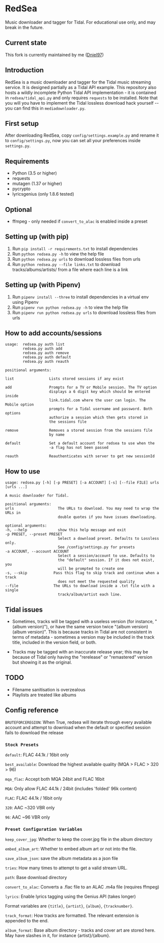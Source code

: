 RedSea
======
Music downloader and tagger for Tidal. For educational use only, and may break in the future.

Current state
-------------
This fork is currently maintained by me ([Dniel97](https://github.com/Dniel97))

Introduction
------------
RedSea is a music downloader and tagger for the Tidal music streaming service. It is designed partially as a Tidal API example. This repository also hosts a wildly incomplete Python Tidal
API implementation - it is contained in `redsea/tidal_api.py` and only requires `requests` to be
installed. Note that you will you have to implement the Tidal lossless download hack yourself -- you can find this in `mediadownloader.py`.

First setup
-----------
After downloading RedSea, copy `config/settings.example.py` and rename it to `config/settings.py`, now you can set all your preferences inside `settings.py`.

Requirements
------------
* Python (3.5 or higher)
* requests
* mutagen (1.37 or higher)
* pycrypto
* lyricsgenius (only 1.8.6 tested)

Optional
--------
* ffmpeg - only needed if `convert_to_alac` is enabled inside a preset

Setting up (with pip)
------------------------
1. Run `pip install -r requirements.txt` to install dependencies
2. Run `python redsea.py -h` to view the help file
3. Run `python redsea.py urls` to download lossless files from urls
4. Run `python redsea.py --file links.txt` to download tracks/albums/artists/ from a file where each line is a link

Setting up (with Pipenv)
------------------------
1. Run `pipenv install --three` to install dependencies in a virtual env using Pipenv
2. Run `pipenv run python redsea.py -h` to view the help file
3. Run `pipenv run python redsea.py urls` to download lossless files from urls

How to add accounts/sessions
----------------------------
    usage:  redsea.py auth list
            redsea.py auth add
            redsea.py auth remove
            redsea.py auth default
            redsea.py auth reauth

    positional arguments:

    list                Lists stored sessions if any exist

    add                 Prompts for a TV or Mobile session. The TV option
                        displays a 6 digit key which should be entered inside 
                        link.tidal.com where the user can login. The Mobile option
                        prompts for a Tidal username and password. Both options
                        authorize a session which then gets stored in
                        the sessions file

    remove              Removes a stored session from the sessions file
                        by name

    default             Set a default account for redsea to use when the
                        -a flag has not been passed

    reauth              Reauthenticates with server to get new sessionId

How to use
----------
    usage: redsea.py [-h] [-p PRESET] [-a ACCOUNT] [-s] [--file FILE] urls [urls ...]

    A music downloader for Tidal.

    positional arguments:
    urls                    The URLs to download. You may need to wrap the URLs in
                            double quotes if you have issues downloading.

    optional arguments:
    -h, --help              show this help message and exit
    -p PRESET, --preset PRESET
                            Select a download preset. Defaults to Lossless only.
                            See /config/settings.py for presets
    -a ACCOUNT, --account ACCOUNT
                            Select a session/account to use. Defaults to
                            the "default" session. If it does not exist, you
                            will be prompted to create one
    -s, --skip            Pass this flag to skip track and continue when a track
                            does not meet the requested quality
    --file                The URLs to download inside a .txt file with a single 
                            track/album/artist each line.

Tidal issues
------------
* Sometimes, tracks will be tagged with a useless version (for instance, "(album version)"), or have the same version twice "(album version)(album version)". This is because tracks in
    Tidal are not consistent in terms of metadata - sometimes a version may be included in the track title, included in the version field, or both.
    
* Tracks may be tagged with an inaccurate release year; this may be because of Tidal only having the "rerelease" or "remastered" version but showing it as the original.

TODO
----
* Filename sanitisation is overzealous
* Playlists are treated like albums

Config reference
----------------

`BRUTEFORCEREGION`: When True, redsea will iterate through every available account and attempt to download when the default or specified session fails to download the release

### `Stock Presets`

`default`: FLAC 44.1k / 16bit only

`best_available`: Download the highest available quality (MQA > FLAC > 320 > 96)

`mqa_flac`: Accept both MQA 24bit and FLAC 16bit

`MQA`: Only allow FLAC 44.1k / 24bit (includes 'folded' 96k content)

`FLAC`: FLAC 44.1k / 16bit only

`320`: AAC ~320 VBR only

`96`: AAC ~96 VBR only


### `Preset Configuration Variables`

`keep_cover_jpg`: Whether to keep the cover.jpg file in the album directory

`embed_album_art`: Whether to embed album art or not into the file.

`save_album_json`: save the album metadata as a json file

`tries`: How many times to attempt to get a valid stream URL.

`path`: Base download directory

`convert_to_alac`: Converts a .flac file to an ALAC .m4a file (requires ffmpeg)

`lyrics`: Enable lyrics tagging using the Genius API (takes longer)

Format variables are `{title}`, `{artist}`, `{album}`, `{tracknumber}`.

`track_format`: How tracks are formatted. The relevant extension is appended to the end.

`album_format`: Base album directory - tracks and cover art are stored here. May have slashes in it, for instance {artist}/{album}.
